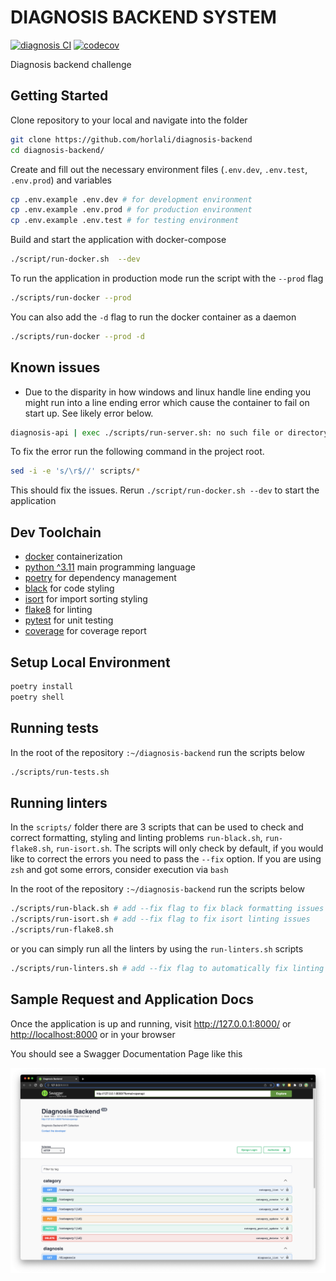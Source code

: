 # DIAGNOSIS BACKEND SYSTEM

[![diagnosis CI](https://github.com/horlali/diagnosis-backend/actions/workflows/diagnosis-ci.yml/badge.svg)](https://github.com/horlali/diagnosis-backend/actions/workflows/diagnosis-ci.yml)
[![codecov](https://codecov.io/gh/horlali/diagnosis-backend/branch/main/graph/badge.svg?token=XPAKK65GCC)](https://codecov.io/gh/horlali/diagnosis-backend)

Diagnosis backend challenge

## Getting Started

Clone repository to your local and navigate into the folder

```bash
git clone https://github.com/horlali/diagnosis-backend
cd diagnosis-backend/
```

Create and fill out the necessary environment files (`.env.dev`, `.env.test`, `.env.prod`) and  variables

```bash
cp .env.example .env.dev # for development environment
cp .env.example .env.prod # for production environment
cp .env.example .env.test # for testing environment
```

Build and start the application with docker-compose

```bash
./script/run-docker.sh  --dev
```

To run the application in production mode run the script with the `--prod` flag

```bash
./scripts/run-docker --prod
```

You can also add the `-d` flag to run the docker container as a daemon

```bash
./scripts/run-docker --prod -d
```

## Known issues

- Due to the disparity in how windows and linux handle line ending you might run into a line ending error which cause the container to fail on start up. See likely error below.

```bash
diagnosis-api | exec ./scripts/run-server.sh: no such file or directory
```

To fix the error run the following command in the project root.

```bash
sed -i -e 's/\r$//' scripts/*
```

This should fix the issues. Rerun `./script/run-docker.sh --dev` to start the application

## Dev Toolchain

- [docker](https://www.docker.com/) containerization
- [python ^3.11](https://www.python.org/) main programming language
- [poetry](https://python-poetry.org/) for dependency management
- [black](https://github.com/psf/black) for code styling
- [isort](https://pycqa.github.io/isort/) for import sorting styling
- [flake8](https://flake8.pycqa.org/en/latest/) for linting
- [pytest](https://docs.pytest.org/) for unit testing
- [coverage](https://coverage.readthedocs.io/) for coverage report

## Setup Local Environment

```bash
poetry install
poetry shell
```

## Running tests

In the root of the repository `:~/diagnosis-backend` run the scripts below

```bash
./scripts/run-tests.sh
```

## Running linters

In the `scripts/` folder there are 3 scripts that can be used to check and correct formatting, styling and linting problems `run-black.sh`, `run-flake8.sh`, `run-isort.sh`. The scripts will only check by default, if you would like to correct the errors you need to pass the `--fix` option. If you are using `zsh` and got some errors, consider execution via `bash`

In the root of the repository `:~/diagnosis-backend` run the scripts below

```bash
./scripts/run-black.sh # add --fix flag to fix black formatting issues
./scripts/run-isort.sh # add --fix flag to fix isort linting issues
./scripts/run-flake8.sh
```

or you can simply run all the linters by using the `run-linters.sh` scripts

```bash
./scripts/run-linters.sh # add --fix flag to automatically fix linting and formatting issues
```

## Sample Request and Application Docs

Once the application is up and running, visit <http://127.0.0.1:8000/> or <http://localhost:8000> or in your browser

You should see a Swagger Documentation Page like this

![Alt text](screenshots/home.png)
